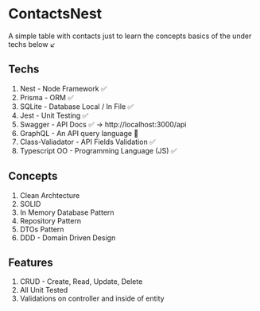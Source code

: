 # ContactsNest

A simple table with contacts just to learn the concepts basics of the under techs below ↙️

## Techs

1. Nest - Node Framework ✅
2. Prisma - ORM ✅
3. SQLite - Database Local / In File ✅
4. Jest - Unit Testing ✅
5. Swagger - API Docs ✅ -> http://localhost:3000/api
6. GraphQL - An API query language 🚧
7. Class-Valiadator - API Fields Validation ✅
8. Typescript OO - Programming Language (JS) ✅

## Concepts

1. Clean Archtecture
2. SOLID
3. In Memory Database Pattern
4. Repository Pattern
5. DTOs Pattern
6. DDD - Domain Driven Design

## Features

1. CRUD - Create, Read, Update, Delete
2. All Unit Tested
3. Validations on controller and inside of entity
